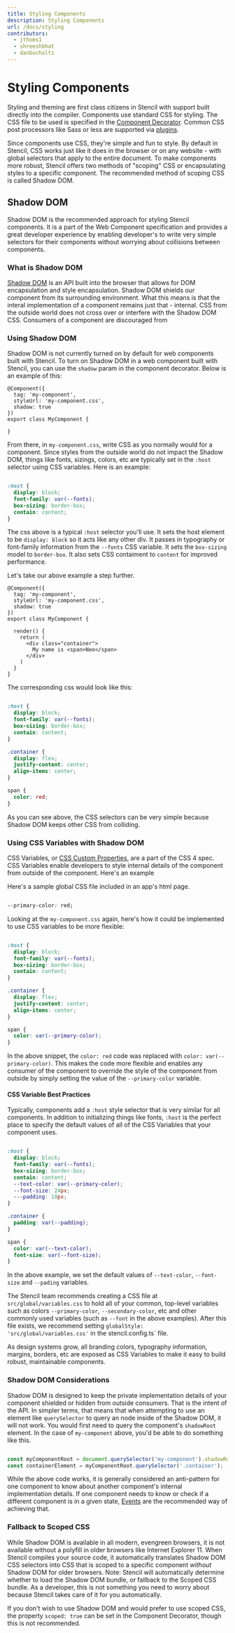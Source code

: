 ```yaml
---
title: Styling Components
description: Styling Components
url: /docs/styling
contributors:
  - jthoms1
  - shreeshbhat
  - danbucholtz
---
```


# Styling Components

Styling and theming are first class citizens in Stencil with support built directly into the compiler. Components use standard CSS for styling. The CSS file to be used is specified in the [Component Decorator](). Common CSS post processors like Sass or less are supported via [plugins]().

Since components use CSS, they're simple and fun to style. By default in Stencil, CSS works just like it does in the browser or on any website - with global selectors that apply to the entire document. To make components more robust, Stencil offers two methods of "scoping" CSS or encapsulating styles to a specific component. The recommended method of scoping CSS is called Shadow DOM.


## Shadow DOM

Shadow DOM is the recommended approach for styling Stencil components. It is a part of the Web Component specification and provides a great developer experience by enabling developer's to write very simple selectors for their components without worrying about collisions between components.

### What is Shadow DOM

[Shadow DOM](https://developers.google.com/web/fundamentals/web-components/shadowdom) is an API built into the browser that allows for DOM encapsulation and style encapsulation. Shadow DOM shields our component from its surrounding environment. What this means is that the interal implementation of a component remains just that - internal. CSS from the outside world does not cross over or interfere with the Shadow DOM CSS. Consumers of a component are discouraged from 

### Using Shadow DOM

Shadow DOM is not currently turned on by default for web components built with Stencil. To turn on Shadow DOM in a web component built with Stencil, you can use the `shadow` param in the component decorator. Below is an example of this:

```tsx
@Component({
  tag: 'my-component',
  styleUrl: 'my-component.css',
  shadow: true
})
export class MyComponent {

}
```

From there, in `my-component.css`, write CSS as you normally would for a component. Since styles from the outside world do not impact the Shadow DOM, things like fonts, sizings, colors, etc are typically set in the `:host` selector using CSS variables. Here is an example:

```css

:host {
  display: block;
  font-family: var(--fonts);
  box-sizing: border-box;
  contain: content;
}

```

The css above is a typical `:host` selector you'll use. It sets the host element to be `display: block` so it acts like any other div. It passes in typography or font-family information from the `--fonts` CSS variable. It sets the `box-sizing` model to `border-box`. It also sets CSS contaiment to `content` for improved performance.

Let's take our above example a step further.

```tsx
@Component({
  tag: 'my-component',
  styleUrl: 'my-component.css',
  shadow: true
})
export class MyComponent {

  render() {
    return (
      <div class="container">
        My name is <span>Neo</span>
      </div>
    )
  }
}
```

The corresponding css would look like this:

```css

:host {
  display: block;
  font-family: var(--fonts);
  box-sizing: border-box;
  contain: content;
}

.container {
  display: flex;
  justify-content: center;
  align-items: center;
}

span {
  color: red;
}

```

As you can see above, the CSS selectors can be very simple because Shadow DOM keeps other CSS from colliding.

### Using CSS Variables with Shadow DOM

CSS Variables, or [CSS Custom Properties](https://developer.mozilla.org/en-US/docs/Web/CSS/Using_CSS_variables), are a part of the CSS 4 spec. CSS Variables enable developers to style internal details of the component from outside of the component. Here's an example

Here's a sample global CSS file included in an app's html page.

```css

--primary-color: red;

```

Looking at the `my-component.css` again, here's how it could be implemented to use CSS variables to be more flexible:

```css

:host {
  display: block;
  font-family: var(--fonts);
  box-sizing: border-box;
  contain: content;
}

.container {
  display: flex;
  justify-content: center;
  align-items: center;
}

span {
  color: var(--primary-color);
}

```

In the above snippet, the `color: red` code was replaced with `color: var(--primary-color)`. This makes the code more flexible and enables any consumer of the component to override the style of the component from outside by simply setting the value of the `--primary-color` variable.

#### CSS Variable Best Practices

Typically, components add a `:host` style selector that is very similar for all components. In addition to initializing things like fonts, `:host` is the perfect place to specify the default values of all of the CSS Variables that your component uses.

```css

:host {
  display: block;
  font-family: var(--fonts);
  box-sizing: border-box;
  contain: content;
  --text-color: var(--primary-color);
  --font-size: 24px;
  ---padding: 10px;
}

.container {
  padding: var(--padding);
}

span {
  color: var(--text-color);
  font-size: var(--font-size);
}

```

In the above example, we set the default values of `--text-color`, `--font-size` and `--pading` variables.

The Stencil team recommends creating a CSS file at `src/global/variables.css` to hold all of your common, top-level variables such as colors `--primary-color`, `--secondary-color`, etc and other commonly used variables (such as `--font` in the above examples). After this file exists, we recommend setting `globalStyle: 'src/global/variables.css'` in the stencil.config.ts` file.

As design systems grow, all branding colors, typography information, margins, borders, etc are exposed as CSS Variables to make it easy to build robust, maintainable components.


### Shadow DOM Considerations

Shadow DOM is designed to keep the private implementation details of your component shielded or hidden from outside consumers. That is the intent of the API. In simpler terms, that means that when attempting to use an element like `querySelector` to query an node inside of the Shadow DOM, it will not work. You would first need to query the component's `shadowRoot` element. In the case of `my-component` above, you'd be able to do something like this.

```js

const myComponentRoot = document.querySelector('my-component').shadowRoot;
const containerElement = myComponentRoot.querySelector('.container');
```

While the above code works, it is generally considered an anti-pattern for one component to know about another component's internal implementation details. If one component needs to know or check if a different component is in a given state, [Events]() are the recommended way of achieving that.

### Fallback to Scoped CSS

While Shadow DOM is available in all modern, evengreen browsers, it is not available without a polyfill in older browsers like Internet Explorer 11. When Stencil compiles your source code, it automatically translates Shadow DOM CSS selectors into CSS that is scoped to a specific component *without* Shadow DOM for older browsers. Note: Stencil will automatically determine whether to load the Shadow DOM bundle, or fallback to the Scoped CSS bundle. As a developer, this is not something you need to worry about because Stencil takes care of it for you automatically.

If you don't wish to use Shadow DOM and would prefer to use scoped CSS, the property `scoped: true` can be set in the Component Decorator, though this is not recommended.
